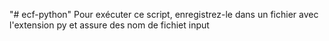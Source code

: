 "# ecf-python" 
Pour exécuter ce script, enregistrez-le dans un fichier avec l'extension py et assure des nom de fichiet input 




